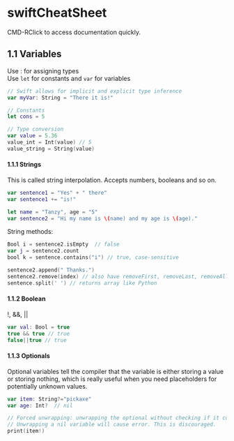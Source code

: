 # swiftCheatSheet

CMD-RClick to access documentation quickly.
## 1.1 Variables
Use : for assigning types  
Use ```let``` for constants and ```var``` for variables
```swift
// Swift allows for implicit and explicit type inference
var myVar: String = "There it is!"

// Constants
let cons = 5

// Type conversion
var value = 5.36
value_int = Int(value) // 5
value_string = String(value)
```
#### 1.1.1 Strings
This is called string interpolation. Accepts numbers, booleans and so on.
```swift
var sentence1 = "Yes" + " there"
var sentence1 += "is!"

let name = "Tanzy", age = "5"
var sentence2 = "Hi my name is \(name) and my age is \(age)."
```

String methods:
```swift
Bool i = sentence2.isEmpty  // false
var j = sentence2.count
bool k = sentence.contains("i") // true, case-sensitive

sentence2.append(" Thanks.")
sentence2.remove(index) // also have removeFirst, removeLast, removeAll
sentence.split(' ') // returns array like Python
```

#### 1.1.2 Boolean
!, &&, ||
```swift
var val: Bool = true
true && true // true
false||true // true
```

#### 1.1.3 Optionals
Optional variables tell the compiler that the variable is either storing a value or storing nothing, which is really useful when you need placeholders for potentially unknown values.
```swift
var item: String?="pickaxe"
var age: Int?  // nil

// Forced unwrapping: unwrapping the optional without checking if it contains an actual variable. 
// Unwrapping a nil variable will cause error. This is discouraged.
print(item!)


